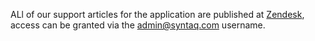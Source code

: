 ALl of our support articles for the application are published at [Zendesk](https://syntaq.zendesk.com/access/unauthenticated?return_to=https%3A%2F%2Fsyntaq.zendesk.com%2Fknowledge%2Farticles%2F9319644059661%2Fen-us%3Fbrand_id%3D360000972991), access can be granted via the admin@syntaq.com username. 